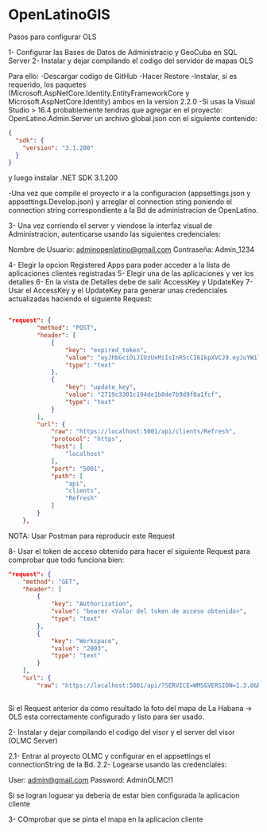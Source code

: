# OpenLatinoGIS
Pasos para configurar OLS

1- Configurar las Bases de Datos de Administracio y GeoCuba en SQL Server
2- Instalar y dejar compilando el codigo del servidor de mapas OLS

Para ello:
-Descargar codigo de GitHub
-Hacer Restore
-Instalar, si es requerido, los paquetes (Microsoft.AspNetCore.Identity.EntityFrameworkCore y Microsoft.AspNetCore.Identity) ambos en la version 2.2.0
-Si usas la Visual Studio > 16.4 probablemente tendras que agregar en el proyecto: OpenLatino.Admin.Server un archivo global.json con el siguiente contenido:

```json
{
  "sdk": {
    "version": "3.1.200"
  }
}
```

y luego instalar .NET SDK 3.1.200

-Una vez que compile el proyecto ir a la configuracion (appsettings.json y appsettings.Develop.json) y arreglar el connection sting poniendo el
connection string correspondiente a la Bd de administracion de OpenLatino.

3- Una vez corriendo el server y viendose la interfaz visual de Administracion, autenticarse usando las siguientes credenciales:

Nombre de Usuario: adminopenlatino@gmail.com
Contraseña: Admin_1234

4- Elegir la opcion Registered Apps para poder acceder a la lista de aplicaciones clientes registradas
5- Elegir una de las aplicaciones y ver los detalles
6- En la vista de Detalles debe de salir AccessKey y UpdateKey
7- Usar el AccessKey y el UpdateKey para generar unas credenciales actualizadas haciendo el siguiente Request:

```json

"request": {
		"method": "POST",
		"header": [
			{
				"key": "expired_token",
				"value": "eyJhbGciOiJIUzUxMiIsInR5cCI6IkpXVCJ9.eyJuYW1laWQiOiIwOGE1YWNiNjYzZTQ0MzQ5YjdkNTNiNzk0ZTQzMTI0NCIsInVuaXF1ZV9uYW1lIjoidGVzdDIiLCJBbGxvd2VkT3JpZ2VuIjoiMEhMVTRBMTlRUFQ0NiIsImV4cGlyZXNGdCI6IjEzMjM1NTMzOTU2MzQxNDk2MyIsIm5iZiI6MTU5MDk3Mzk1NiwiZXhwIjoxNTkxMDYwMzU2LCJpYXQiOjE1OTA5NzM5NTZ9.Kjqxqm9pL4GocfZGh_ZpgcxHXuIsOmHpeIYKn8nSkoK4L33hZwAG01r5TTeY5LLdfRvVy3ptDbqVJ4fr4kj2rw",
				"type": "text"
			},
			{
				"key": "update_key",
				"value": "2719c3301c194de1b8de7b9d9f0a1fcf",
				"type": "text"
			}
		],
		"url": {
			"raw": "https://localhost:5001/api/clients/Refresh",
			"protocol": "https",
			"host": [
				"localhost"
			],
			"port": "5001",
			"path": [
				"api",
				"clients",
				"Refresh"
			]
		}
	},
```
	
NOTA: Usar Postman para reproducir este Request

8- Usar el token de acceso obtenido para hacer el siguiente Request para comprobar que todo funciona bien:

```json
"request": {
	"method": "GET",
	"header": [
		{
			"key": "Authorization",
			"value": "bearer <Valor del token de acceso obtenido>",
			"type": "text"
		},
		{
			"key": "Workspace",
			"value": "2003",
			"type": "text"
		}
	],
	"url": {
		"raw": "https://localhost:5001/api/?SERVICE=WMS&VERSION=1.3.0&REQUEST=GetMap&FORMAT=image/png&TRANSPARENT=true&LAYERS=1,2,3&CRS=EPSG:4326&STYLES=&WIDTH=2009&HEIGHT=1013&BBOX=23.079164028167765,-82.47275590896606,23.166067600250244,-82.30036497116089",
		
```
					
Si el Request anterior da como resultado la foto del mapa de La Habana -> OLS esta correctamente configurado y listo para ser usado.

2- Instalar y dejar compilando el codigo del visor y el server del visor (OLMC Server)

2.1- Entrar al proyecto OLMC y configurar en el appsettings el connectionString de la Bd.
2.2- Logearse usando las credenciales:

User: admin@gmail.com
Password: AdminOLMC!1

Si se logran loguear ya deberia de estar bien configurada la aplicacion cliente

3- COmprobar que se pinta el mapa en la aplicacion cliente

